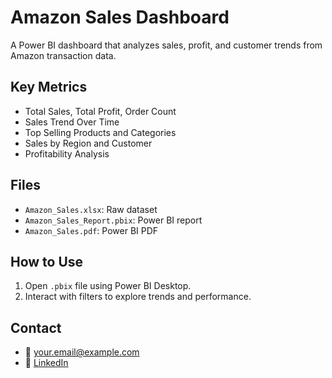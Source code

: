 # Amazon Sales Dashboard

A Power BI dashboard that analyzes sales, profit, and customer trends from Amazon transaction data.

## Key Metrics
- Total Sales, Total Profit, Order Count
- Sales Trend Over Time
- Top Selling Products and Categories
- Sales by Region and Customer
- Profitability Analysis

## Files
- `Amazon_Sales.xlsx`: Raw dataset
- `Amazon_Sales_Report.pbix`: Power BI report
- `Amazon_Sales.pdf`: Power BI PDF

## How to Use
1. Open `.pbix` file using Power BI Desktop.
2. Interact with filters to explore trends and performance.

## Contact
- 📧 your.email@example.com
- 💼 [LinkedIn](https://linkedin.com/in/yourprofile)
